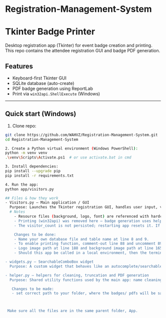 # Registration-Management-System

# Tkinter Badge Printer

Desktop registration app (Tkinter) for event badge creation and printing.
This repo contains the attendee registration GUI and badge PDF generation.

## Features
- Keyboard-first Tkinter GUI
- SQLite database (auto-create)
- PDF badge generation using ReportLab
- Print via `win32api.ShellExecute` (Windows)
  
---

## Quick start (Windows)

1. Clone repo:
```bash
git clone https://github.com/WAHVZ/Registration-Management-System.git
cd Registration-Management-System

2. Create a Python virtual environment (Windows PowerShell):
python -m venv venv
.\venv\Scripts\Activate.ps1  # or use activate.bat in cmd

3. Install dependencies:
pip install --upgrade pip
pip install -r requirements.txt

4. Run the app:
python app/visitors.py

## Files & how they work
- Visitors.py — Main application / GUI
  Purpose: Launches the Tkinter registration GUI, handles user input, validation, database I/O, badge generation and focus/UX logic.
  # Notes
    - Resource files (background, logo, font) are referenced with hardcoded relative paths (Resources/bg.jpg, etc.). Ensure those files exist in that location.           Don't forget to extract the font from its zip, download and mention its path at line 172.
    - Printing (win32api) was removed here — badge generation uses helper.generate_badge() which writes to local disk. If you enable printing, pywin32 is required        and it is Windows-only. The printer should be connected and set to default.
    - The visitor_count is not persisted; restarting app resets it. If you want persistent counts, store in DB or a file.

    Changes to be done:
    - Name your own database file and table name at line 8 and 9.
    - To enable printing function, comment-out line 88 and uncomment 89 and 90.
    - Logo image path at line 188 and background image path at line 165.
    - Should this app be called in a local environment, then the terminal/ powershell path must be inside the parent folder, App.

- widgets.py — SearchableComboBox widget
  Purpose: A custom widget that behaves like an autocomplete/searchable combobox implemented as a tk.Frame with an Entry and a floating Toplevel + Listbox dropdown.

- helper.py — helpers for cleaning, truncation and PDF generation
  Purpose: Shared utility functions used by the main app: name cleaning, truncation logic, and badge PDF generation.

   Changes to be made:
   - set correct path to your folder, where the badges/ pdfs will be saved at line 67.



 Make sure all the files are in the same parent folder, App.
